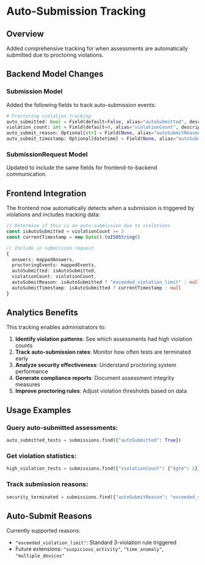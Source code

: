 # Auto-Submission Tracking

## Overview

Added comprehensive tracking for when assessments are automatically submitted due to proctoring violations.

## Backend Model Changes

### Submission Model
Added the following fields to track auto-submission events:

```python
# Proctoring violation tracking
auto_submitted: bool = Field(default=False, alias="autoSubmitted", description="Whether test was auto-submitted due to violations")
violation_count: int = Field(default=0, alias="violationCount", description="Total number of proctoring violations")
auto_submit_reason: Optional[str] = Field(None, alias="autoSubmitReason", description="Reason for auto-submission (e.g., 'exceeded_violation_limit', 'suspicious_activity')")
auto_submit_timestamp: Optional[datetime] = Field(None, alias="autoSubmitTimestamp", description="When auto-submission occurred")
```

### SubmissionRequest Model
Updated to include the same fields for frontend-to-backend communication.

## Frontend Integration

The frontend now automatically detects when a submission is triggered by violations and includes tracking data:

```typescript
// Determine if this is an auto-submission due to violations
const isAutoSubmitted = violationCount >= 3
const currentTimestamp = new Date().toISOString()

// Include in submission request
{
  answers: mappedAnswers,
  proctoringEvents: mappedEvents,
  autoSubmitted: isAutoSubmitted,
  violationCount: violationCount,
  autoSubmitReason: isAutoSubmitted ? "exceeded_violation_limit" : null,
  autoSubmitTimestamp: isAutoSubmitted ? currentTimestamp : null
}
```

## Analytics Benefits

This tracking enables administrators to:

1. **Identify violation patterns**: See which assessments had high violation counts
2. **Track auto-submission rates**: Monitor how often tests are terminated early
3. **Analyze security effectiveness**: Understand proctoring system performance
4. **Generate compliance reports**: Document assessment integrity measures
5. **Improve proctoring rules**: Adjust violation thresholds based on data

## Usage Examples

### Query auto-submitted assessments:
```python
auto_submitted_tests = submissions.find({"autoSubmitted": True})
```

### Get violation statistics:
```python
high_violation_tests = submissions.find({"violationCount": {"$gte": 2}})
```

### Track submission reasons:
```python
security_terminated = submissions.find({"autoSubmitReason": "exceeded_violation_limit"})
```

## Auto-Submit Reasons

Currently supported reasons:
- `"exceeded_violation_limit"`: Standard 3-violation rule triggered
- Future extensions: `"suspicious_activity"`, `"time_anomaly"`, `"multiple_devices"`

